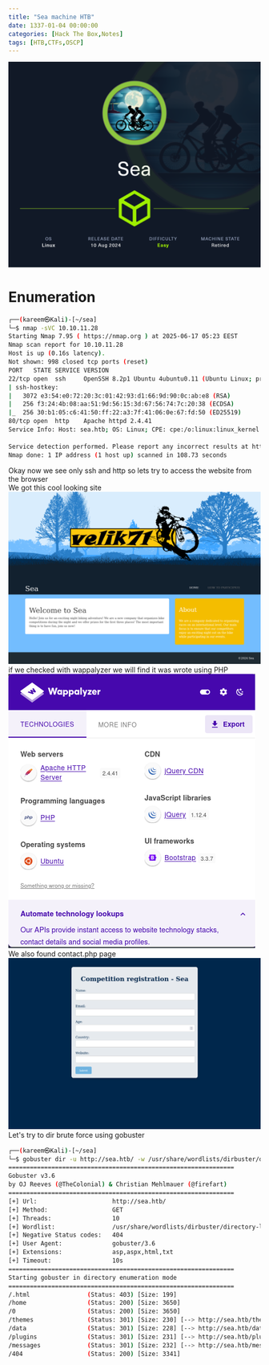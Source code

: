 ```yaml
---
title: "Sea machine HTB"
date: 1337-01-04 00:00:00 
categories: [Hack The Box,Notes]
tags: [HTB,CTFs,OSCP]
---
```

![alt text](../pics/Sea.png)

# Enumeration
```bash
┌──(kareem㉿Kali)-[~/sea]
└─$ nmap -sVC 10.10.11.28 
Starting Nmap 7.95 ( https://nmap.org ) at 2025-06-17 05:23 EEST
Nmap scan report for 10.10.11.28
Host is up (0.16s latency).
Not shown: 998 closed tcp ports (reset)
PORT   STATE SERVICE VERSION
22/tcp open  ssh     OpenSSH 8.2p1 Ubuntu 4ubuntu0.11 (Ubuntu Linux; protocol 2.0)
| ssh-hostkey: 
|   3072 e3:54:e0:72:20:3c:01:42:93:d1:66:9d:90:0c:ab:e8 (RSA)
|   256 f3:24:4b:08:aa:51:9d:56:15:3d:67:56:74:7c:20:38 (ECDSA)
|_  256 30:b1:05:c6:41:50:ff:22:a3:7f:41:06:0e:67:fd:50 (ED25519)
80/tcp open  http    Apache httpd 2.4.41
Service Info: Host: sea.htb; OS: Linux; CPE: cpe:/o:linux:linux_kernel

Service detection performed. Please report any incorrect results at https://nmap.org/submit/ .
Nmap done: 1 IP address (1 host up) scanned in 108.73 seconds
```
Okay now we see only ssh and http so lets try to access the website from the browser \
We got this cool looking site 
![alt text](../pics/image-2.png)
if we checked with wappalyzer we will find it was wrote using PHP
![alt text](../pics/image-3.png) \
We also found contact.php page 
![](../pics/image-4.png)
Let's try to dir brute force using gobuster
```bash
┌──(kareem㉿Kali)-[~/sea]
└─$ gobuster dir -u http://sea.htb/ -w /usr/share/wordlists/dirbuster/directory-list-2.3-medium.txt -x txt,asp,aspx,html
===============================================================
Gobuster v3.6
by OJ Reeves (@TheColonial) & Christian Mehlmauer (@firefart)
===============================================================
[+] Url:                     http://sea.htb/
[+] Method:                  GET
[+] Threads:                 10
[+] Wordlist:                /usr/share/wordlists/dirbuster/directory-list-2.3-medium.txt
[+] Negative Status codes:   404
[+] User Agent:              gobuster/3.6
[+] Extensions:              asp,aspx,html,txt
[+] Timeout:                 10s
===============================================================
Starting gobuster in directory enumeration mode
===============================================================
/.html                (Status: 403) [Size: 199]
/home                 (Status: 200) [Size: 3650]
/0                    (Status: 200) [Size: 3650]
/themes               (Status: 301) [Size: 230] [--> http://sea.htb/themes/]
/data                 (Status: 301) [Size: 228] [--> http://sea.htb/data/]
/plugins              (Status: 301) [Size: 231] [--> http://sea.htb/plugins/]
/messages             (Status: 301) [Size: 232] [--> http://sea.htb/messages/]
/404                  (Status: 200) [Size: 3341]
```
